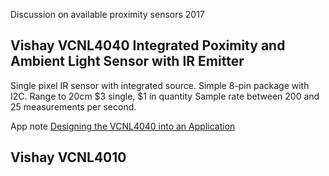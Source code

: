 Discussion on available proximity sensors 2017

## Vishay VCNL4040 Integrated Poximity and Ambient Light Sensor with IR Emitter
Single pixel IR sensor with integrated source. Simple 8-pin package with I2C.
Range to 20cm
$3 single, $1 in quantity
Sample rate between 200 and 25 measurements per second.

App note [Designing the VCNL4040 into an Application](https://www.vishay.com/docs/84307/designingvcnl4040.pdf)


## Vishay VCNL4010
